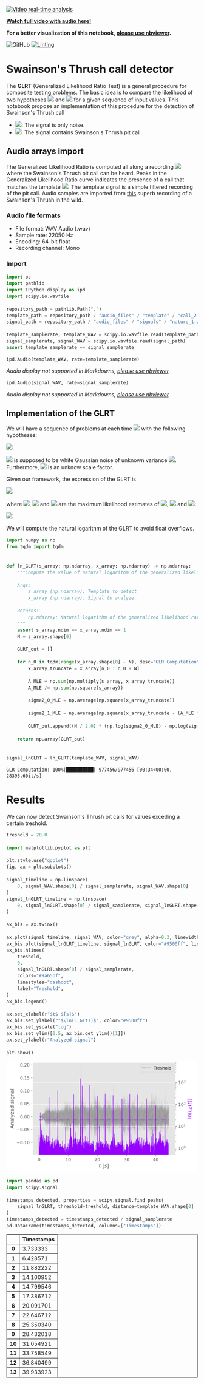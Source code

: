 [![Video real-time analysis](./.github/markdown/SwainsonCall.gif)](https://youtu.be/NUYM1yvVPls "Swainson's Thrush call")

[**Watch full video with audio here!**](https://youtu.be/NUYM1yvVPls)

**For a better visualization of this notebook, [please use nbviewer](https://nbviewer.jupyter.org/github/ArthurFDLR/SwainsonsThrush-detector/blob/main/SwainsonsTrush-detector.ipynb).**

![GitHub](https://img.shields.io/github/license/ArthurFDLR/SwainsonsThrush-detector)
[![Linting](https://img.shields.io/badge/code%20style-black-000000.svg)](https://github.com/psf/black)


# Swainson's Thrush call detector


The **GLRT** (Generalized Likelihood Ratio Test) is a general procedure for composite testing problems. The basic idea
is to compare the likelihood of two hypotheses <img src="https://render.githubusercontent.com/render/math?math=H_0"> and <img src="https://render.githubusercontent.com/render/math?math=H_1"> for a given sequence of input values. This notebook propose an implementation of this procedure for the detection of Swainson's Thrush call

* <img src="https://render.githubusercontent.com/render/math?math=H_0">: The signal is only noise.
* <img src="https://render.githubusercontent.com/render/math?math=H_1">: The signal contains Swainson's Thrush pit call.



## Audio arrays import

The Generalized Likelihood Ratio is computed all along a recording <img src="https://render.githubusercontent.com/render/math?math=\{x(n)\}_{n = 0 \ \dots \ N-1}"> where the Swainson's Thrush pit call can be heard. Peaks in the Generalized Likelihood Ratio curve indicates the presence of a call that matches the template <img src="https://render.githubusercontent.com/render/math?math=\{s(n)\}_{n = 0 \ \dots \ N-1}">. The template signal is a simple filtered recording of the pit call. Audio samples are imported from [this](https://youtu.be/0LNtk5OVssQ) superb recording of a Swainson's Thrush in the wild.

### Audio file formats

- File format: WAV Audio (.wav)
- Sample rate: 22050 Hz
- Encoding: 64-bit float
- Recording channel: Mono

### Import


```python
import os
import pathlib
import IPython.display as ipd
import scipy.io.wavfile

repository_path = pathlib.Path(".")
template_path = repository_path / "audio_files" / "template" / "call_2.wav"
signal_path = repository_path / "audio_files" / "signals" / "nature_1.wav"

template_samplerate, template_WAV = scipy.io.wavfile.read(template_path)
signal_samplerate, signal_WAV = scipy.io.wavfile.read(signal_path)
assert template_samplerate == signal_samplerate
```


```python
ipd.Audio(template_WAV, rate=template_samplerate)
```


*Audio display not supported in Markdowns, [please use nbviewer](https://nbviewer.jupyter.org/github/ArthurFDLR/SwainsonsThrush-detector/blob/main/SwainsonsTrush-detector.ipynb).*



```python
ipd.Audio(signal_WAV, rate=signal_samplerate)
```


*Audio display not supported in Markdowns, [please use nbviewer](https://nbviewer.jupyter.org/github/ArthurFDLR/SwainsonsThrush-detector/blob/main/SwainsonsTrush-detector.ipynb).*



## Implementation of the GLRT

We will have a sequence of problems at each time <img src="https://render.githubusercontent.com/render/math?math=n_0"> with the
following hypotheses:

<img src="https://render.githubusercontent.com/render/math?math=\begin{array}{ll}%20H_0:%20x(n)%20=%20w(n)\\%20H_1:%20x(n)%20=%20w(n)%20+%20A%20\%20s(n%20-%20n_0)%20\end{array}%20\quad%20,%20\%20n=n_0,%20%20\dots,%20%20n_0%20+%20N%20-%201">



<img src="https://render.githubusercontent.com/render/math?math=w"> is supposed to be white Gaussian noise of unknown variance <img src="https://render.githubusercontent.com/render/math?math=\sigma^2">. Furthermore, <img src="https://render.githubusercontent.com/render/math?math=A \neq 0"> is an unknow scale factor.

Given our framework, the expression of the GLRT is

<img src="https://render.githubusercontent.com/render/math?math=L_G(x) = \frac{p(x,\widehat{A},\widehat{\sigma_1^2},H_1)}{p(x,\widehat{\sigma_0^2},H_0)} = \left(\frac{\widehat{\sigma_0^2}}{\widehat{\sigma_1^2}}\right)^{\frac{N}{2}}">


where <img src="https://render.githubusercontent.com/render/math?math=\widehat{A}">, <img src="https://render.githubusercontent.com/render/math?math=\widehat{\sigma_0^2}"> and <img src="https://render.githubusercontent.com/render/math?math=\widehat{\sigma_1^2}"> are the maximum likelihood estimates of <img src="https://render.githubusercontent.com/render/math?math=A">, <img src="https://render.githubusercontent.com/render/math?math=\sigma_0^2"> and <img src="https://render.githubusercontent.com/render/math?math=\sigma_1^2">:

<img src="https://render.githubusercontent.com/render/math?math=\begin{array}{ll}%20\widehat{A}%20=%20\frac{\sum^{n_0+N-1}_{n=n_0}%20x(n)%20s(n-n_0)}{\sum^{n_0+N-1}_{n=n_0}s^2(n-n_0)}%20\\%20\widehat{\sigma_0^2}%20=%20\frac{1}{N}%20\sum^{n_0+N-1}_{n=n_0}%20x^2(n)%20\\%20\widehat{\sigma_1^2}%20=%20\frac{1}{N}%20\sum^{n_0+N-1}_{n=n_0}%20(x(n)%20-%20\widehat{A}%20s(n-n_0))^2%20\end{array}">

We will compute the natural logarithm of the GLRT to avoid float overflows.


```python
import numpy as np
from tqdm import tqdm


def ln_GLRT(s_array: np.ndarray, x_array: np.ndarray) -> np.ndarray:
    """Compute the value of natural logarithm of the generalized likelihood ratio along the signal x_array using the template s_array.

    Args:
        s_array (np.ndarray): Template to detect
        x_array (np.ndarray): Signal to analyze

    Returns:
        np.ndarray: Natural logarithm of the generalized likelihood ratio test
    """
    assert s_array.ndim == x_array.ndim == 1
    N = s_array.shape[0]

    GLRT_out = []

    for n_0 in tqdm(range(x_array.shape[0] - N), desc="GLR Computation"):
        x_array_truncate = x_array[n_0 : n_0 + N]

        A_MLE = np.sum(np.multiply(s_array, x_array_truncate))
        A_MLE /= np.sum(np.square(s_array))

        sigma2_0_MLE = np.average(np.square(x_array_truncate))

        sigma2_1_MLE = np.average(np.square(x_array_truncate - (A_MLE * s_array)))

        GLRT_out.append((N / 2.0) * (np.log(sigma2_0_MLE) - np.log(sigma2_1_MLE)))

    return np.array(GLRT_out)


signal_lnGLRT = ln_GLRT(template_WAV, signal_WAV)
```

    GLR Computation: 100%|██████████| 977456/977456 [00:34<00:00, 28395.60it/s]
    

# Results

We can now detect Swainson's Thrush pit calls for values exceding a certain treshold. 


```python
treshold = 20.0

import matplotlib.pyplot as plt

plt.style.use("ggplot")
fig, ax = plt.subplots()

signal_timeline = np.linspace(
    0, signal_WAV.shape[0] / signal_samplerate, signal_WAV.shape[0]
)
signal_lnGLRT_timeline = np.linspace(
    0, signal_lnGLRT.shape[0] / signal_samplerate, signal_lnGLRT.shape[0]
)

ax_bis = ax.twinx()

ax.plot(signal_timeline, signal_WAV, color="grey", alpha=0.3, linewidth=0.2)
ax_bis.plot(signal_lnGLRT_timeline, signal_lnGLRT, color="#9500ff", linewidth=1.0)
ax_bis.hlines(
    treshold,
    0,
    signal_lnGLRT.shape[0] / signal_samplerate,
    colors="#9a65bf",
    linestyles="dashdot",
    label="Treshold",
)
ax_bis.legend()

ax.set_xlabel(r"$t$ $[s]$")
ax_bis.set_ylabel(r"$\ln(L_G(t))$", color="#9500ff")
ax_bis.set_yscale("log")
ax_bis.set_ylim([0.5, ax_bis.get_ylim()[1]])
ax.set_ylabel(r"Analyzed signal")

plt.show()
```


    
![plot](.github/markdown/SwainsonsTrush-detector_16_0.png)
    



```python
import pandas as pd
import scipy.signal

timestamps_detected, properties = scipy.signal.find_peaks(
    signal_lnGLRT, threshold=treshold, distance=template_WAV.shape[0]
)
timestamps_detected = timestamps_detected / signal_samplerate
pd.DataFrame(timestamps_detected, columns=["Timestamps"])

```




<div>
<table border="1" class="dataframe">
  <thead>
    <tr style="text-align: right;">
      <th></th>
      <th>Timestamps</th>
    </tr>
  </thead>
  <tbody>
    <tr>
      <th>0</th>
      <td>3.733333</td>
    </tr>
    <tr>
      <th>1</th>
      <td>6.428571</td>
    </tr>
    <tr>
      <th>2</th>
      <td>11.882222</td>
    </tr>
    <tr>
      <th>3</th>
      <td>14.100952</td>
    </tr>
    <tr>
      <th>4</th>
      <td>14.799546</td>
    </tr>
    <tr>
      <th>5</th>
      <td>17.386712</td>
    </tr>
    <tr>
      <th>6</th>
      <td>20.091701</td>
    </tr>
    <tr>
      <th>7</th>
      <td>22.646712</td>
    </tr>
    <tr>
      <th>8</th>
      <td>25.350340</td>
    </tr>
    <tr>
      <th>9</th>
      <td>28.432018</td>
    </tr>
    <tr>
      <th>10</th>
      <td>31.054921</td>
    </tr>
    <tr>
      <th>11</th>
      <td>33.758549</td>
    </tr>
    <tr>
      <th>12</th>
      <td>36.840499</td>
    </tr>
    <tr>
      <th>13</th>
      <td>39.933923</td>
    </tr>
  </tbody>
</table>
</div>


